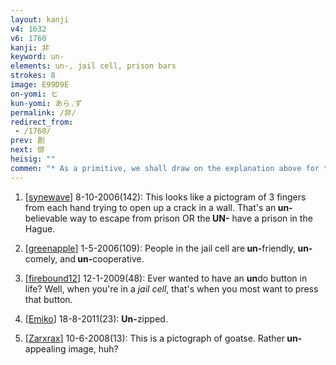 ```yaml
---
layout: kanji
v4: 1632
v6: 1760
kanji: 非
keyword: un-
elements: un-, jail cell, prison bars
strokes: 8
image: E99D9E
on-yomi: ヒ
kun-yomi: あら.ず
permalink: /非/
redirect_from:
 - /1760/
prev: 創
next: 俳
heisig: ""
commen: "* As a primitive, we shall draw on the explanation above for the meaning of <i>jail cell</i>."
---
```


1) [<a href="http://kanji.koohii.com/profile/synewave">synewave</a>] 8-10-2006(142): This looks like a pictogram of 3 fingers from each hand trying to open up a crack in a wall. That&#039;s an<strong> un-</strong>believable way to escape from prison OR the<strong> UN-</strong> have a prison in the Hague.

2) [<a href="http://kanji.koohii.com/profile/greenapple">greenapple</a>] 1-5-2006(109): People in the jail cell are<strong> un-</strong>friendly,<strong> un-</strong>comely, and<strong> un-</strong>cooperative.

3) [<a href="http://kanji.koohii.com/profile/firebound12">firebound12</a>] 12-1-2009(48): Ever wanted to have an <strong>un</strong>do button in life? Well, when you&#039;re in a <em>jail cell</em>, that&#039;s when you most want to press that button.

4) [<a href="http://kanji.koohii.com/profile/Emiko">Emiko</a>] 18-8-2011(23): <strong>Un-</strong>zipped.

5) [<a href="http://kanji.koohii.com/profile/Zarxrax">Zarxrax</a>] 10-6-2008(13): This is a pictograph of goatse. Rather<strong> un-</strong>appealing image, huh?

